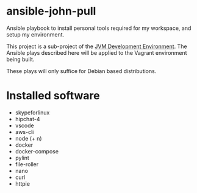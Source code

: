 # ansible-john-pull
Ansible playbook to install personal tools required for my workspace, and setup my environment.

This project is a sub-project of the [JVM Development Environment](https://github.com/neetVeritas/jvm-development-environment). The Ansible plays described here will be applied to the Vagrant environment being built.

These plays will only suffice for Debian based distributions.

# Installed software

* skypeforlinux
* hipchat-4
* vscode
* aws-cli
* node (+ n)
* docker
* docker-compose
* pylint
* file-roller
* nano
* curl
* httpie
